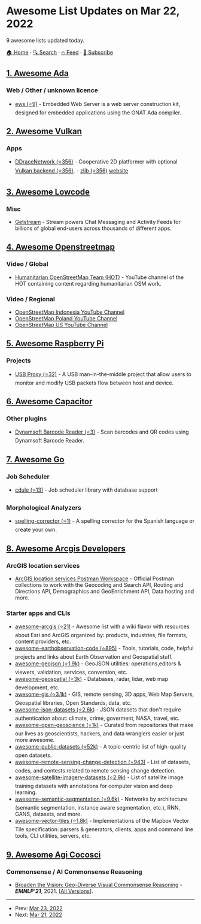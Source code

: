 # Awesome List Updates on Mar 22, 2022

9 awesome lists updated today.

[🏠 Home](/README.md) · [🔍 Search](https://test.trackawesomelist.com/search/) · [🔥 Feed](https://test.trackawesomelist.com/feed.xml) · [📮 Subscribe](https://trackawesomelist.us17.list-manage.com/subscribe?u=d2f0117aa829c83a63ec63c2f&id=36a103854c)



## [1. Awesome Ada](/content/ohenley/awesome-ada/README.md)

### Web / Other / unknown licence

*   [ews (⭐9)](https://github.com/simonjwright/ews) - Embedded Web Server is a web server construction kit, designed for embedded applications using the GNAT Ada compiler.

## [2. Awesome Vulkan](/content/vinjn/awesome-vulkan/README.md)

### Apps

*   [DDraceNetwork (⭐356)](https://github.com/ddnet/ddnet/) - Cooperative 2D platformer with optional [Vulkan backend (⭐356)](https://github.com/ddnet/ddnet/blob/master/src/engine/client/backend/vulkan/backend_vulkan.cpp). - [zlib (⭐356)](https://github.com/ddnet/ddnet/blob/master/license.txt) [website](https://ddnet.tw/)

## [3. Awesome Lowcode](/content/antdimot/awesome-lowcode/README.md)

### Misc

*   [Getstream](https://getstream.io) - Stream powers Chat Messaging and Activity Feeds for billions of global end-users across thousands of different apps.

## [4. Awesome Openstreetmap](/content/osmlab/awesome-openstreetmap/README.md)

### Video / Global

*   [Humanitarian OpenStreetMap Team (HOT)](https://www.youtube.com/user/hotosm) - YouTube channel of the HOT containing content regarding humanitarian OSM work.

### Video / Regional

*   [OpenStreetMap Indonesia YouTube Channel](https://www.youtube.com/channel/UCRqMbcsT9ummMvByc1BlsDQ)
*   [OpenStreetMap Poland YouTube Channel](https://www.youtube.com/channel/UCH4PSBSafxZ-YWg8RCRbHjA)
*   [OpenStreetMap US YouTube Channel](https://www.youtube.com/channel/UCQpS2iHNVR-_6nAxt87nwCw)

## [5. Awesome Raspberry Pi](/content/thibmaek/awesome-raspberry-pi/README.md)

### Projects

*   [USB Proxy (⭐32)](https://github.com/AristoChen/usb-proxy) - A USB man-in-the-middle project that allow users to monitor and modify USB packets flow between host and device.

## [6. Awesome Capacitor](/content/riderx/awesome-capacitor/README.md)

### Other plugins

*   [Dynamsoft Barcode Reader (⭐3)](https://github.com/xulihang/capacitor-plugin-dynamsoft-barcode-reader) - Scan barcodes and QR codes using Dynamsoft Barcode Reader.

## [7. Awesome Go](/content/avelino/awesome-go/README.md)

### Job Scheduler

*   [cdule (⭐13)](https://github.com/deepaksinghvi/cdule) - Job scheduler library with database support

### Morphological Analyzers

*   [spelling-corrector (⭐1)](https://github.com/jorelosorio/spellingcorrector) - A spelling corrector for the Spanish language or create your own.

## [8. Awesome Arcgis Developers](/content/Esri/awesome-arcgis-developers/README.md)

### ArcGIS location services

*   [ArcGIS location services Postman Workspace](https://www.postman.com/arcgis-developer/workspace/arcgis-location-services) - Official Postman collections to work with the Geocoding and Search API, Routing and Directions API, Demographics and GeoEnrichment API, Data hosting and more.

### Starter apps and CLIs

*   [awesome-arcgis (⭐21)](https://github.com/esri-es/awesome-arcgis/) - Awesome list with a wiki flavor with resources about Esri and ArcGIS organized by: products, industries, file formats, content providers, etc.
*   [awesome-earthobservation-code (⭐895)](https://github.com/acgeospatial/awesome-earthobservation-code) - Tools, tutorials, code, helpful projects and links about Earth Observation and Geospatial stuff.
*   [awesome-geojson (⭐1.9k)](https://github.com/tmcw/awesome-geojson) - GeoJSON utilities: operations,editors & viewers, validation, services, conversion, etc.
*   [awesome-geospatial (⭐3k)](https://github.com/sacridini/Awesome-Geospatial) - Databases, radar, lidar, web map development, etc.
*   [awesome-gis (⭐3.1k)](https://github.com/sshuair/awesome-gis) - GIS, remote sensing, 3D apps, Web Map Servers, Geospatial libraries, Open Standards, data, etc.
*   [awesome-json-datasets (⭐2.6k)](https://github.com/jdorfman/awesome-json-datasets) - JSON datasets that don't require authentication about: climate, crime, goverment, NASA, travel, etc.
*   [awesome-open-geoscience (⭐1k)](https://github.com/softwareunderground/awesome-open-geoscience) - Curated from repositories that make our lives as geoscientists, hackers, and data wranglers easier or just more awesome.
*   [awesome-public-datasets (⭐52k)](https://github.com/awesomedata/awesome-public-datasets) - A topic-centric list of high-quality open datasets.
*   [awesome-remote-sensing-change-detection (⭐943)](https://github.com/wenhwu/awesome-remote-sensing-change-detection) - List of datasets, codes, and contests related to remote sensing change detection.
*   [awesome-satellite-imagery-datasets (⭐2.9k)](https://github.com/chrieke/awesome-satellite-imagery-datasets) - List of satellite image training datasets with annotations for computer vision and deep learning.
*   [awesome-semantic-segmentation (⭐9.6k)](https://github.com/mrgloom/awesome-semantic-segmentation) - Networks by architecture (semantic segmentation, instance aware segmentation, etc.), RNN, GANS, datasets, and more.
*   [awesome-vector-tiles (⭐1.8k)](https://github.com/mapbox/awesome-vector-tiles) - Implementations of the Mapbox Vector Tile specification: parsers & generators, clients, apps and command line tools, CLI utilities, servers, etc.

## [9. Awesome Agi Cocosci](/content/YuzheSHI/awesome-agi-cocosci/README.md)

### Commonsense / AI Commonsense Reasoning

*   [Broaden the Vision: Geo-Diverse Visual Commonsense Reasoning](https://aclanthology.org/2021.emnlp-main.162/) - ***EMNLP'21***, 2021. \[[All Versions](https://scholar.google.com/scholar?cluster=12305856131717604775\&hl=en\&as_sdt=0,5)].

---

- Prev: [Mar 23, 2022](/content/2022/03/23/README.md)
- Next: [Mar 21, 2022](/content/2022/03/21/README.md)